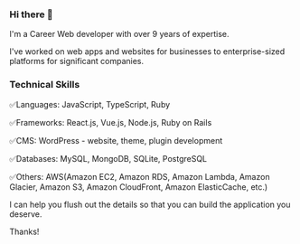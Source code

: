 ### Hi there 👋

I'm a Career Web developer with over 9 years of expertise.

I've worked on web apps and websites for businesses to enterprise-sized platforms for significant companies.

### Technical Skills

✅Languages: JavaScript, TypeScript, Ruby

✅Frameworks: React.js, Vue.js, Node.js, Ruby on Rails

✅CMS: WordPress - website, theme, plugin development

✅Databases: MySQL, MongoDB, SQLite, PostgreSQL

✅Others: AWS(Amazon EC2, Amazon RDS, Amazon Lambda, Amazon Glacier, Amazon S3, Amazon CloudFront, Amazon ElasticCache, etc.)

I can help you flush out the details so that you can build the application you deserve.

Thanks!
